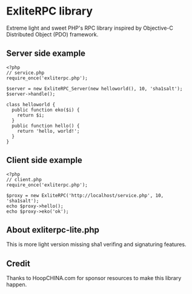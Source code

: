 ExliteRPC library
=================

Extreme light and sweet PHP's RPC library inspired by Objective-C Distributed Object (PDO) framework.

Server side example
-------------------

    <?php
    // service.php
    require_once('exliterpc.php');
    
    $server = new ExliteRPC_Server(new helloworld(), 10, 'sha1salt');
    $server->handle();
    
    class helloworld {
      public function eko($i) {
        return $i;
      }
      public function hello() {
        return 'hello, world!';
      }
    }

Client side example
-------------------

    <?php
    // client.php
    require_once('exliterpc.php');
    
    $proxy = new ExliteRPC('http://localhost/service.php', 10, 'sha1salt');
    echo $proxy->hello();
    echo $proxy->eko('ok');

About exliterpc-lite.php
------------------------

This is more light version missing sha1 verifing and signaturing features.

Credit
------

Thanks to HoopCHINA.com for sponsor resources to make this library happen.
